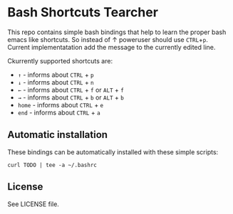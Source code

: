 # Bash Shortcuts Tearcher
This repo contains simple bash bindings that help to learn the proper bash emacs like shortcuts.
So instead of ↑ poweruser should use `CTRL`+`p`.
Current implementatation add the message to the currently edited line.

Ckurrently supported shortcuts are:
- `↑` - informs about `CTRL` + `p`
- `↓` - informs about `CTRL` + `n`
- `←` - informs about `CTRL` + `f` or `ALT` + `f`
- `→` - informs about `CTRL` + `b` or `ALT` + `b`
- `home` - informs about `CTRL` + `e`
- `end` - informs about `CTRL` + `a`

## Automatic installation
These bindings can be automatically installed with these simple scripts:
```
curl TODO | tee -a ~/.bashrc
```
## License
See LICENSE file.
